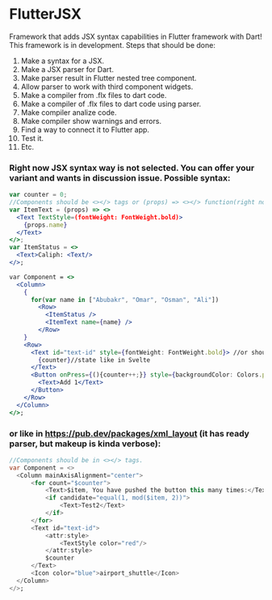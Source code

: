 # FlutterJSX
Framework that adds JSX syntax capabilities in Flutter framework with Dart!
This framework is in development.
Steps that should be done:
1) Make a syntax for a JSX.
2) Make a JSX parser for Dart.
3) Make parser result in Flutter nested tree component.
4) Allow parser to work with third component widgets.
5) Make a compiler from .flx files to dart code.
6) Make a compiler of .flx files to dart code using parser.
7) Make compiler analize code.
8) Make compiler show warnings and errors.
9) Find a way to connect it to Flutter app.
10) Test it.
11) Etc.

### Right now JSX syntax way is not selected. You can offer your variant and wants in discussion issue. Possible syntax:
```jsx
var counter = 0;
//Components should be <></> tags or (props) => <></> function(right now it is the best decision, mention in issues if you have better).
var ItemText = (props) => <>
  <Text TextStyle=(fontWeight: FontWeight.bold)>
    {props.name}
  </Text>
</>;
var ItemStatus = <>
  <Text>Caliph: <Text/>
</>;

var Component = <>
  <Column>
    {
      for(var name in ["Abubakr", "Omar", "Osman", "Ali"])
        <Row>
          <ItemStatus />
          <ItemText name={name} />
        </Row>
    }
    <Row>
      <Text id="text-id" style={fontWeight: FontWeight.bold}> //or should it be style={TextStyle(fontWeight: FontWeight.bold)}
        {counter}//state like in Svelte
      </Text>
      <Button onPress={(){counter++;}} style={backgroundColor: Colors.purple}> //or should it be style={ElevatedButton.styleFrom(backgroundColor: Colors.purple)}
        <Text>Add 1</Text>
      </Button>
    </Row>
  </Column>
</>;
```
### or like in https://pub.dev/packages/xml_layout (it has ready parser, but makeup is kinda verbose):
```dart
//Components should be in <></> tags.
var Component = <>
  <Column mainAxisAlignment="center">
      <for count="$counter">
          <Text>$item, You have pushed the button this many times:</Text>
          <if candidate="equal(1, mod($item, 2))">
              <Text>Test2</Text>
          </if>
      </for>
      <Text id="text-id">
          <attr:style>
              <TextStyle color="red"/>
          </attr:style>
          $counter
      </Text>
      <Icon color="blue">airport_shuttle</Icon>
  </Column>
</>;
